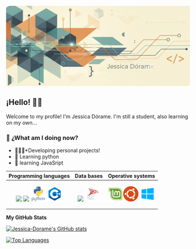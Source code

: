
![Image](img/bannerJRDG2.jpg)

## ¡Hello! 👋🏻

Welcome to my profile! I'm Jessica Dórame. I'm still a student, also learning on my own...
### 🚀 ¿What am I doing now?

- 👨🏻‍💻*Developing personal projects!
- 🧠 Learning python
- 🧠 learning JavaSript

| **Programming languages** |   **Data bases**   |    **Operative systems**   |
|:-----: | :-----: |  :-----:  |
| <p align="center"><img src='https://raw.githubusercontent.com/abranhe/programming-languages-logos/refs/heads/master/src/java/java.svg' height='42px'/> <img src='https://raw.githubusercontent.com/abranhe/programming-languages-logos/refs/heads/master/src/csharp/csharp.svg'  height='42px'> <img src='https://raw.githubusercontent.com/devicons/devicon/master/icons/python/python-original-wordmark.svg' height='42px'/> <img src= 'https://raw.githubusercontent.com/Jessica-Dorame/Jessica-Dorame/refs/heads/main/img/icons8-c.svg' height='42px'/>  </p>| <p align="center">  <img src='https://raw.githubusercontent.com/sammwyy/sammwyy/master/skills/mysql.png' height='42px'/> <img src='https://raw.githubusercontent.com/Jessica-Dorame/Jessica-Dorame/refs/heads/main/img/icons8-microsoft-sql-server22.svg' height='42px'/> </p> | <p align="center"> <img src='https://raw.githubusercontent.com/Jessica-Dorame/Jessica-Dorame/refs/heads/main/img/icons8-linux-mint.svg' height='42px'/><img src='https://raw.githubusercontent.com/Jessica-Dorame/Jessica-Dorame/refs/heads/main/img/svgviewer-output.svg' height='42px'/> <img src='https://raw.githubusercontent.com/Jessica-Dorame/Jessica-Dorame/refs/heads/main/img/icons8-windows.svg' height='42px'/></p>|

<b>My GitHub Stats</b>

<a href="http://www.github.com/Jessica-Dorame"><img src="https://github-readme-stats.vercel.app/api?username=Jessica-Dorame&show_icons=true&hide=&count_private=true&title_color=0891b2&text_color=ffffff&icon_color=f97316&bg_color=27272a&hide_border=true&show_icons=true" alt="Jessica-Dorame's GitHub stats" />

<a href="https://github.com/Jessica-Dorame" align="center"><img src="https://github-readme-stats.vercel.app/api/top-langs/?username=Jessica-Dorame&langs_count=10&title_color=0891b2&text_color=ffffff&icon_color=f97316&bg_color=27272a&hide_border=true&locale=en&custom_title=Top%20%Languages" alt="Top Languages" /></a>
>
